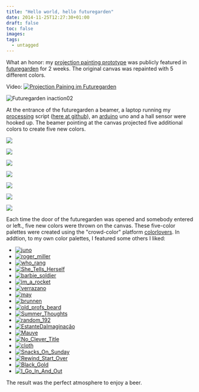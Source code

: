 ```yaml
---
title: "Hello world, hello futuregarden"
date: 2014-11-25T12:27:30+01:00
draft: false
toc: false
images:
tags:
  - untagged
---
```



What an honor: my [projection painting prototype](http://digit.alitility.com/visualitility/projection-painting-prototype/ "Projection Painting Prototype") was publicly featured in [futuregarden](https://www.facebook.com/futuregarden) for 2 weeks. The original canvas was repainted with 5 different colors.

Video: [![Projection Paining im Futuregarden](https://img.youtube.com/vi/6cnZBFc5yuE/0.jpg)](https://www.youtube.com/watch?v=6cnZBFc5yuE)

![Futuregarden inaction02](../images/hello_world_hello_futuregarden/futuregarden_inaction02.jpg)

At the entrance of the futuregarden a beamer, a laptop running my [processing](https://processing.org/) script ([here at github](https://github.com/sektionschef/proiezione)), an [arduino](http://www.arduino.cc/) uno and a hall sensor were hooked up. The beamer pointing at the canvas projected five additional colors to create five new colors.

![](../images/hello_world_hello_futuregarden/futuregarden_beamer-150x150.jpg)

![](../images/hello_world_hello_futuregarden/futuregarden_hallsensor-150x150.jpg)

![](../images/hello_world_hello_futuregarden/futuregarden_inaction01-150x150.jpg)

![](../images/hello_world_hello_futuregarden/futuregarden_inaction03-150x150.jpg)

![](../images/hello_world_hello_futuregarden/futuregarden_lightson-150x150.jpg)

![](../images/hello_world_hello_futuregarden/futuregarden_nobeamer-150x150.jpg)

![](../images/hello_world_hello_futuregarden/futuregarden_inaction02-150x150.jpg)

Each time the door of the futuregarden was opened and somebody entered or left., five new colors were thrown on the canvas. These five-color palettes were created using the "crowd-color" platform [colorlovers](http://www.colourlovers.com/). In addtion, to my own color palettes, I featured some others I liked:

- [![juno](http://www.colourlovers.com/images/badges/pw/3388/3388285_juno.png)](http://www.colourlovers.com/palette/3388285/juno?widths=1)
- [![roger_miller](http://www.colourlovers.com/images/badges/pw/3393/3393359_roger_miller.png)](http://www.colourlovers.com/palette/3393359/roger_miller?widths=1)
- [![who_rang](http://www.colourlovers.com/images/badges/pw/3399/3399500_who_rang.png)](http://www.colourlovers.com/palette/3399500/who_rang?widths=1)
- [![She_Tells_Herself](http://www.colourlovers.com/images/badges/pw/3367/3367669_She_Tells_Herself.png)](http://www.colourlovers.com/palette/3367669/She_Tells_Herself?widths=1)
- [![barbie_soldier](http://www.colourlovers.com/images/badges/p/3399/3399454_barbie_soldier.png)](http://www.colourlovers.com/palette/3399454/barbie_soldier)
- [![im_a_rocket](http://www.colourlovers.com/images/badges/p/3399/3399464_im_a_rocket.png)](http://www.colourlovers.com/palette/3399464/im_a_rocket)
- [![verrazano](http://www.colourlovers.com/images/badges/p/3399/3399484_verrazano.png)](http://www.colourlovers.com/palette/3399484/verrazano)
- [![may](http://www.colourlovers.com/images/badges/pw/3419/3419291_may.png)](http://www.colourlovers.com/palette/3419291/may?widths=1)
- [![brunnen](http://www.colourlovers.com/images/badges/pw/3419/3419301_brunnen.png)](http://www.colourlovers.com/palette/3419301/brunnen?widths=1)
- [![old_profs_beard](http://www.colourlovers.com/images/badges/pw/3419/3419311_old_profs_beard.png)](http://www.colourlovers.com/palette/3419311/old_profs_beard?widths=1)
- [![Summer_Thoughts](http://www.colourlovers.com/images/badges/pw/3419/3419289_Summer_Thoughts.png)](http://www.colourlovers.com/palette/3419289/Summer_Thoughts?widths=1)
- [![random_192](http://www.colourlovers.com/images/badges/pw/3531/3531033_random_192.png)](http://www.colourlovers.com/palette/3531033/random_192?widths=1)
- [![EstanteDaImaginação](http://www.colourlovers.com/images/badges/p/3531/3531024_EstanteDaImaginao.png)](http://www.colourlovers.com/palette/3531024/EstanteDaImagina%C3%A7%C3%A3o)
- [![Mauve](http://www.colourlovers.com/images/badges/p/3531/3531020_Mauve.png)](http://www.colourlovers.com/palette/3531020/Mauve)
- [![No_Clever_Title](http://www.colourlovers.com/images/badges/p/3531/3531018_No_Clever_Title.png)](http://www.colourlovers.com/palette/3531018/No_Clever_Title)
- [![cloth](http://www.colourlovers.com/images/badges/p/3531/3531016_cloth.png)](http://www.colourlovers.com/palette/3531016/cloth)
- [![Snacks_On_Sunday](http://www.colourlovers.com/images/badges/pw/3531/3531012_Snacks_On_Sunday.png)](http://www.colourlovers.com/palette/3531012/Snacks_On_Sunday?widths=1)
- [![Rewind_Start_Over](http://www.colourlovers.com/images/badges/pw/3531/3531008_Rewind_Start_Over.png)](http://www.colourlovers.com/palette/3531008/Rewind_Start_Over?widths=1)
- [![Black_Gold](http://www.colourlovers.com/images/badges/pw/3530/3530997_Black_Gold.png)](http://www.colourlovers.com/palette/3530997/Black_Gold?widths=1)
- [![I_Go_In_And_Out](http://www.colourlovers.com/images/badges/pw/3530/3530990_I_Go_In_And_Out.png)](http://www.colourlovers.com/palette/3530990/I_Go_In_And_Out?widths=1)

The result was the perfect atmosphere to enjoy a beer.
